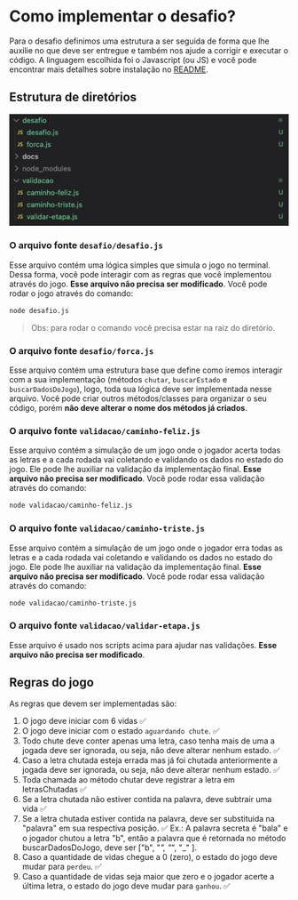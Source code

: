 # Como implementar o desafio?

Para o desafio definimos uma estrutura a ser seguida de forma que lhe auxilie no que deve ser entregue e também nos ajude a corrigir e executar o código. A linguagem escolhida foi o Javascript (ou JS) e você pode encontrar mais detalhes sobre instalação no [README](../README.md).

## Estrutura de diretórios

![estrutura de diretórios](./estrutura.jpeg)

### O arquivo fonte `desafio/desafio.js`

Esse arquivo contém uma lógica simples que simula o jogo no terminal. Dessa forma, você pode interagir com as regras que você implementou através do jogo. **Esse arquivo não precisa ser modificado**.
Você pode rodar o jogo através do comando:
```bash
node desafio.js
```
> Obs: para rodar o comando você precisa estar na raiz do diretório.

### O arquivo fonte `desafio/forca.js`
Esse arquivo contém uma estrutura base que define como iremos interagir com a sua implementação (métodos `chutar`, `buscarEstado` e `buscarDadosDoJogo`), logo, toda sua lógica deve ser implementada nesse arquivo. Você pode criar outros métodos/classes para organizar o seu código, porém **não deve alterar o nome dos métodos já criados**.

### O arquivo fonte `validacao/caminho-feliz.js`
Esse arquivo contém a simulação de um jogo onde o jogador acerta todas as letras e a cada rodada vai coletando e validando os dados no estado do jogo. Ele pode lhe auxiliar na validação da implementação final. **Esse arquivo não precisa ser modificado**.
Você pode rodar essa validação através do comando:
```bash
node validacao/caminho-feliz.js
```

### O arquivo fonte `validacao/caminho-triste.js`
Esse arquivo contém a simulação de um jogo onde o jogador erra todas as letras e a cada rodada vai coletando e validando os dados no estado do jogo. Ele pode lhe auxiliar na validação da implementação final. **Esse arquivo não precisa ser modificado**.
Você pode rodar essa validação através do comando:
```bash
node validacao/caminho-triste.js
```
### O arquivo fonte `validacao/validar-etapa.js`
Esse arquivo é usado nos scripts acima para ajudar nas validações.
**Esse arquivo não precisa ser modificado**.

## Regras do jogo

As regras que devem ser implementadas são:

1. O jogo deve iniciar com 6 vidas ✅
2. O jogo deve iniciar com o estado `aguardando chute`. ✅
3. Todo chute deve conter apenas uma letra, caso tenha mais de uma a jogada deve ser ignorada, ou seja, não deve alterar nenhum estado. ✅
4. Caso a letra chutada esteja errada mas já foi chutada anteriormente a jogada deve ser ignorada, ou seja, não deve alterar nenhum estado. ✅
5. Toda chamada ao método chutar deve registrar a letra em letrasChutadas ✅
6. Se a letra chutada não estiver contida na palavra, deve subtrair uma vida ✅
7. Se a letra chutada estiver contida na palavra, deve ser substituida na "palavra" em sua respectiva posição. ✅
Ex.: A palavra secreta é "bala" e o jogador chutou a letra "b", então a palavra que é retornada no método buscarDadosDoJogo, deve ser ["b", "_", "_", "_" ].
8. Caso a quantidade de vidas chegue a 0 (zero), o estado do jogo deve mudar para `perdeu`. ✅
9. Caso a quantidade de vidas seja maior que zero e o jogador acerte a última letra, o estado do jogo deve mudar para `ganhou`. ✅

